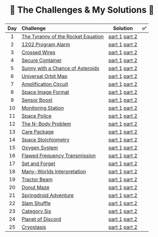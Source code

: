 # <p align="center"> :tada: The Challenges & My Solutions :gift: </p>
| Day | Challenge | Solution |:white_check_mark:|
|:---:|:---|:---:|:---:|
| 1 | [The Tyranny of the Rocket Equation](https://adventofcode.com/2019/day/1) | [part 1](./src/day01/part1.py) [part 2](./src/day01/part2.py) |
| 2 | [1202 Program Alarm](https://adventofcode.com/2019/day/2) | [part 1](./src/day02/part1.py) [part 2](./src/day02/part2.py) |
| 3 | [Crossed Wires](https://adventofcode.com/2019/day/3) | [part 1](./src/day03/part1.py) [part 2](./src/day03/part2.py) |
| 4 | [Secure Container](https://adventofcode.com/2019/day/4) | [part 1](./src/day04/part1.py) [part 2](./src/day04/part2.py) |
| 5 | [Sunny with a Chance of Asteroids](https://adventofcode.com/2019/day/5) | [part 1](./src/day05/part1.py) [part 2](./src/day05/part2.py) |
| 6 | [Universal Orbit Map](https://adventofcode.com/2019/day/6) | [part 1](./src/day06/part1.py) [part 2](./src/day06/part2.py) |
| 7 | [Amplification Circuit](https://adventofcode.com/2019/day/7) | [part 1](./src/day07/part1.py) [part 2](./src/day07/part2.py) |
| 8 | [Space Image Format](https://adventofcode.com/2019/day/8) | [part 1](./src/day08/part1.py) [part 2](./src/day08/part2.py) |
| 9 | [Sensor Boost](https://adventofcode.com/2019/day/9) | [part 1](./src/day09/part1.py) [part 2](./src/day09/part2.py) |
| 10 | [Monitoring Station](https://adventofcode.com/2019/day/10) | [part 1](./src/day10/part1.py) [part 2](./src/day10/part2.py) |
| 11 | [Space Police](https://adventofcode.com/2019/day/11) | [part 1](./src/day11/part1.py) [part 2](./src/day11/part2.py) |
| 12 | [The N-Body Problem](https://adventofcode.com/2019/day/12) | [part 1](./src/day12/part12.py) [part 2](./src/day12/part12.py) |
| 13 | [Care Package](https://adventofcode.com/2019/day/13) | [part 1](./src/day13/part1.py) [part 2](./src/day13/part2.py) |
| 14 | [Space Stoichiometry](https://adventofcode.com/2019/day/14) | [part 1](./src/day14/part1.py) [part 2](./src/day14/part2.py) |
| 15 | [Oxygen System](https://adventofcode.com/2019/day/15) | [part 1](./src/day15/part1.py) [part 2](./src/day15/part2.py) |
| 16 | [Flawed Frequency Transmission](https://adventofcode.com/2019/day/16) | [part 1](./src/day16/part12.py) [part 2](./src/day16/part12.py) |
| 17 | [Set and Forget](https://adventofcode.com/2019/day/17) | [part 1](./src/day17/part12.py) [part 2](./src/day17/part12.py) |
| 18 | [Many-Worlds Interpretation](https://adventofcode.com/2019/day/18) | [part 1](./src/day18/part12.py) [part 2](./src/day18/part12.py) |
| 19 | [Tractor Beam](https://adventofcode.com/2019/day/19) | [part 1](./src/day19/part1.py) [part 2](./src/day19/part2.py) |
| 20 | [Donut Maze](https://adventofcode.com/2019/day/20) | [part 1](./src/day20/part12.py) [part 2](./src/day20/part12.py) |
| 21 | [Springdroid Adventure](https://adventofcode.com/2019/day/21) | [part 1](./src/day21/part1.py) [part 2](./src/day21/part2.py) |
| 22 | [Slam Shuffle](https://adventofcode.com/2019/day/22) | [part 1](./src/day22/part1.py) [part 2](./src/day22/part2.py) |
| 23 | [Category Six](https://adventofcode.com/2019/day/23) | [part 1](./src/day23/part1.py) [part 2](./src/day23/part2.py) |
| 24 | [Planet of Discord](https://adventofcode.com/2019/day/24) | [part 1](./src/day24/part12.py) [part 2](./src/day24/part12.py) |
| 25 | [Cryostasis](https://adventofcode.com/2019/day/25) | [part 1](./src/day25/part1.py) [part 2](./src/day25/part1.py) |

